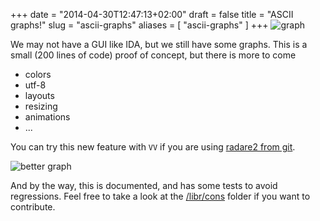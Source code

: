 +++
date = "2014-04-30T12:47:13+02:00"
draft = false
title = "ASCII graphs!"
slug = "ascii-graphs"
aliases = [
	"ascii-graphs"
]
+++
![graph](/blog/images/Screenshot-2014-04-29-01-51-31.png)

We may not have a GUI like IDA, but we still have some graphs. This is a small (200 lines of code) proof of concept, but there is more to come

- colors
- utf-8
- layouts
- resizing
- animations
- ...

You can try this new feature with `VV` if you are using [radare2 from git]( https://github.com/radare/radare2/ ).

![better graph](/blog/images/BmWvHyyIcAAoIfo-png-large.png)

And by the way, this is documented, and has some  tests to avoid regressions. Feel free to take a look at the [/libr/cons]( https://github.com/radare/radare2/tree/master/libr/cons ) folder if you want to contribute.